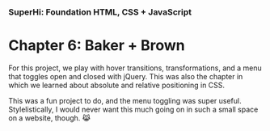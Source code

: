 ### SuperHi: Foundation HTML, CSS + JavaScript

# Chapter 6: Baker + Brown

For this project, we play with hover transitions, transformations, and a menu that toggles open and closed with jQuery. This was also the chapter in which we learned about absolute and relative positioning in CSS.

This was a fun project to do, and the menu toggling was super useful. Stylelistically, I would never want this much going on in such a small space on a website, though. 😹
